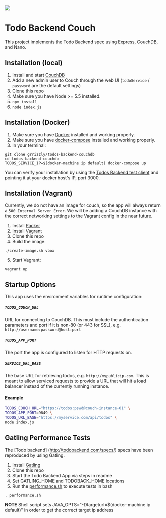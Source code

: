 <img src="https://travis-ci.org/grrizzly/todos-backend-couchdb.svg?branch=master" />

# Todo Backend Couch

This project implements the Todo Backend spec using Express, CouchDB, and Nano.

## Installation (local)

1. Install and start [CouchDB](http://couchdb.apache.org/)
1. Add a new admin user to Couch through the web UI (`todoService` / `password` are the default settings)
1. Clone this repo
1. Make sure you have Node >= 5.5 installed.
1. `npm install`
1. `node index.js`

## Installation (Docker)

1. Make sure you have [Docker](https://www.docker.com/) installed and working properly.
1. Make sure you have [docker-compose](https://docs.docker.com/compose/install/) installed and working properly.
1. In your terminal:
```shell
git clone grrizzly/todos-backend-couchdb
cd todos-backend-couchdb
TODOS_SERVICE_IP=$(docker-machine ip default) docker-compose up
```

You can verify your installation by using the [Todos Backend test client](http://todobackend.com/specs/index.html) and pointing it at your docker host's IP, port 3000.

## Installation (Vagrant)

Currently, we do not have an image for couch, so the app will always return a `500 Internal Server Error`. We will be adding a CouchDB instance with the correct networking settings to the Vagrant config in the near future.

1. Install [Packer](https://www.packer.io/intro/getting-started/setup.html)
2. Install [Vagrant](https://www.vagrantup.com/docs/installation/)
3. Clone this repo
4. Build the image:
```shell
./create-image.sh vbox
```
5. Start Vagrant:
```shell
vagrant up
```

## Startup Options
This app uses the environment variables for runtime configuration:

##### `TODOS_COUCH_URL`
URL for connecting to CouchDB. This must include the authentication parameters and port if it is non-80 (or 443 for SSL), e.g. `http://username:password@host:port`

##### `TODOS_APP_PORT`
The port the app is configured to listen for HTTP requests on.

##### `SERVICE_URL_BASE`
The base URL for retrieving todos, e.g. `http://mypublicip.com`. This is meant to allow serviced requests to provide a URL that will hit a load balancer instead of the currently running instance.

#### Example

```bash
TODOS_COUCH_URL="https://todos:pswd@couch-instance-01" \
TODOS_APP_PORT=9849 \
TODOS_URL_BASE="https://myservice.com/api/todos" \
node index.js
```
## Gatling Performance Tests

The [Todo backend] (http://todobackend.com/specs/) specs have been reproduced by using Gatling.

1. Install [Gatling](http://gatling.io/#/download)
2. Clone this repo
3. Start the Todo Backend App via steps in readme
4. Set GATLING_HOME and TODOBACK_HOME locations
5. Run the [performance.sh](https://github.com/grrizzly/todos-backend-couchdb/blob/master/scripts/performance.sh) to execute tests in bash
```
. performance.sh
```
**NOTE** Shell script sets JAVA_OPTS="-Dtargeturl=$(docker-machine ip default)" in order to get the correct target ip address
